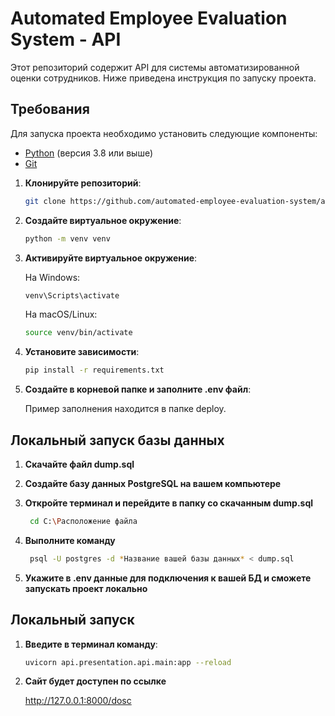 # Automated Employee Evaluation System - API

Этот репозиторий содержит API для системы автоматизированной оценки сотрудников. Ниже приведена инструкция по запуску проекта.

## Требования

Для запуска проекта необходимо установить следующие компоненты:

- [Python](https://www.python.org/downloads/) (версия 3.8 или выше)
- [Git](https://git-scm.com/)



1. **Клонируйте репозиторий**:
   ```bash
   git clone https://github.com/automated-employee-evaluation-system/api.git

2. **Создайте виртуальное окружение**:
    ```bash
    python -m venv venv
    ```

3. **Активируйте виртуальное окружение**:

    На Windows:

    ```bash
    venv\Scripts\activate 
    ```
    На macOS/Linux:

    ```bash
    source venv/bin/activate
    ```

4. **Установите зависимости**:

    ```bash
    pip install -r requirements.txt
    ```
5. **Создайте в корневой папке и заполните .env файл**:
    
    Пример заполнения находится в папке deploy. 

## Локальный запуск базы данных

1. **Скачайте файл dump.sql**

2. **Создайте базу данных PostgreSQL на вашем компьютере**

3. **Откройте терминал и перейдите в папку со скачанным dump.sql**

   ```bash
    cd C:\Расположение файла
   ```
   
4. **Выполните команду**

   ```bash
    psql -U postgres -d *Название вашей базы данных* < dump.sql
    ```
   
5. **Укажите в .env данные для подключения к вашей БД и сможете запускать проект локально**

## Локальный запуск

1. **Введите в терминал команду**:

    ```bash
    uvicorn api.presentation.api.main:app --reload
    ```

2. **Сайт будет доступен по ссылке**

    http://127.0.0.1:8000/dosc
